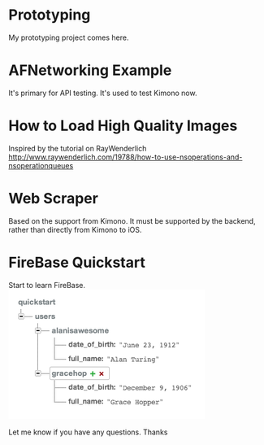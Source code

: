 Prototyping
===========

My prototyping project comes here.


AFNetworking Example
=========
It's primary for API testing. It's used to test Kimono now.


How to Load High Quality Images
===========
Inspired by the tutorial on RayWenderlich
http://www.raywenderlich.com/19788/how-to-use-nsoperations-and-nsoperationqueues


Web Scraper
===========
Based on the support from Kimono. It must be supported by the backend, rather than directly from Kimono to iOS.


FireBase Quickstart
===========
Start to learn FireBase.
![Alt text](/FireBase-Quickstart/ScreenShot.png?raw=true "Optional Title")

Let me know if you have any questions. Thanks
